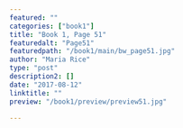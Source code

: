 ```yaml
---
featured: ""
categories: ["book1"]
title: "Book 1, Page 51"
featuredalt: "Page51"
featuredpath: "/book1/main/bw_page51.jpg"
author: "Maria Rice"
type: "post"
description2: []
date: "2017-08-12"
linktitle: ""
preview: "/book1/preview/preview51.jpg"

---
```

